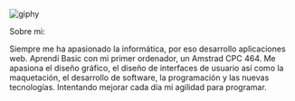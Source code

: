 
![giphy](https://github.com/Rosten1805/Rosten1805/assets/123247001/dafd93f8-85dc-4159-9b56-4f35d2958302)

Sobre mi:

Siempre me ha apasionado la informática, por eso desarrollo aplicaciones web.
Aprendí Basic con mi primer ordenador, un Amstrad CPC 464.
Me apasiona el diseño gráfico, el diseño de interfaces de usuario así como la maquetación, el desarrollo de software, la programación y las nuevas tecnologías. 
Intentando mejorar cada día mi agilidad para programar.


